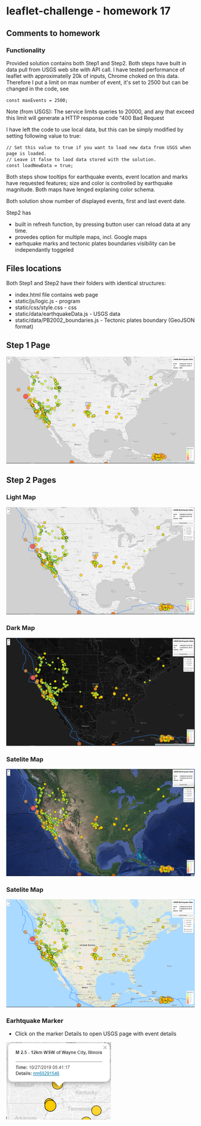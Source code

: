 # leaflet-challenge - homework  17

## Comments to homework

### Functionality

Provided solution contains both Step1 and Step2.
Both steps have built in data pull from USGS web site with API call.
I have tested performance of leaflet with approximatelly 20k of inputs, Chrome choked on this data.
Therefore I put a limit on max number of event, it's set to 2500 but can be changed in the code, see 
````
const maxEvents = 2500;
````

Note (from USGS): The service limits queries to 20000, and any that exceed this limit will generate a HTTP response code “400 Bad Request

I have left the code to use local data, but this can be simply modified by setting following value to true:
````
// Set this value to true if you want to load new data from USGS when page is loaded.
// Leave it false to laod data stored with the solution.
const loadNewData = true;
````
Both steps show tooltips for earthquake events, event location and marks have requested features;
size and color is controlled by earthquake magnitude.
Both maps have lenged explaning color schema.

Both solution show number of displayed events, first and last event date. 

Step2 has 
* built in refresh function, by pressing button user can reload data at any time.
* provedes option for multiple maps, incl. Google maps
* earhquake marks and tectonic plates boundaries visibility can be independantly toggeled

## Files locations
Both Step1 and Step2 have their folders with identical structures:
* index.html file contains web page
* static/js/logic.js - program
* static/css/style.css - css 
* static/data/earthquakeData.js - USGS data
* static/data/PB2002_boundaries.js - Tectonic plates boundary (GeoJSON format)

## Step 1 Page

![Step1](Documents/Step1.png)
 

## Step 2 Pages

### Light Map

![Step2_Light](Documents/Step2_Light.png)

### Dark Map

![Step2_Dark](Documents/Step2_Dark.png)

### Satelite Map

![Step2_Satellite](Documents/Step2_Satellite.png)


### Satelite Map

![Step2_Street](Documents/Step2_Street.png)

### Earhtquake Marker

* Click on the marker Details to open USGS page with event details 

![EearthquekeMarker](Documents/EearthquekeMarker.png)